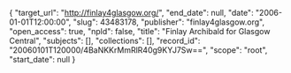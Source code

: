 {
  "target_url": "http://finlay4glasgow.org/", 
  "end_date": null, 
  "date": "2006-01-01T12:00:00", 
  "slug": 43483178, 
  "publisher": "finlay4glasgow.org", 
  "open_access": true, 
  "npld": false, 
  "title": "Finlay Archibald for Glasgow Central", 
  "subjects": [], 
  "collections": [], 
  "record_id": "20060101T120000/4BaNKKrMmRlR40g9KYJ7Sw==", 
  "scope": "root", 
  "start_date": null
}


